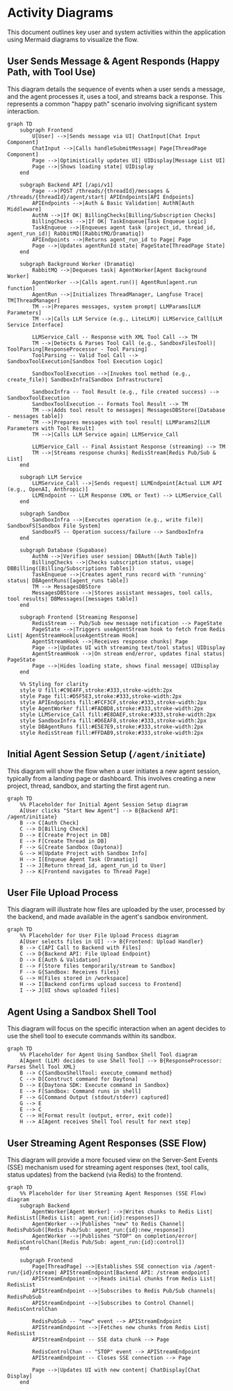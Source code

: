 # Activity Diagrams

This document outlines key user and system activities within the application using Mermaid diagrams to visualize the flow.

## User Sends Message & Agent Responds (Happy Path, with Tool Use)

This diagram details the sequence of events when a user sends a message, and the agent processes it, uses a tool, and streams back a response. This represents a common "happy path" scenario involving significant system interaction.

```mermaid
graph TD
    subgraph Frontend
        U[User] -->|Sends message via UI| ChatInput[Chat Input Component]
        ChatInput -->|Calls handleSubmitMessage| Page[ThreadPage Component]
        Page -->|Optimistically updates UI| UIDisplay[Message List UI]
        Page -->|Shows loading state| UIDisplay
    end

    subgraph Backend API [/api/v1]
        Page -->|POST /threads/{threadId}/messages & /threads/{threadId}/agent/start| APIEndpoints[API Endpoints]
        APIEndpoints -->|Auth & Basic Validation| AuthN[Auth Middleware]
        AuthN -->|If OK| BillingChecks[Billing/Subscription Checks]
        BillingChecks -->|If OK| TaskEnqueue[Task Enqueue Logic]
        TaskEnqueue -->|Enqueues agent task (project_id, thread_id, agent_run_id)| RabbitMQ([RabbitMQ/Dramatiq])
        APIEndpoints -->|Returns agent_run_id to Page| Page
        Page -->|Updates agentRunId state| PageState[ThreadPage State]
    end
    
    subgraph Background Worker (Dramatiq)
        RabbitMQ -->|Dequeues task| AgentWorker[Agent Background Worker]
        AgentWorker -->|Calls agent.run()| AgentRun[agent.run function]
        AgentRun -->|Initializes ThreadManager, Langfuse Trace| TM[ThreadManager]
        TM -->|Prepares messages, system prompt| LLMParams[LLM Parameters]
        TM -->|Calls LLM Service (e.g., LiteLLM)| LLMService_Call[LLM Service Interface]
        
        LLMService_Call -- Response with XML Tool Call --> TM
        TM -->|Detects & Parses Tool Call (e.g., SandboxFilesTool)| ToolParsing[ResponseProcessor - Tool Parsing]
        ToolParsing -- Valid Tool Call --> SandboxToolExecution[Sandbox Tool Execution Logic]
        
        SandboxToolExecution -->|Invokes tool method (e.g., create_file)| SandboxInfra[Sandbox Infrastructure]
        
        SandboxInfra -- Tool Result (e.g., file created success) --> SandboxToolExecution
        SandboxToolExecution -- Formats Tool Result --> TM
        TM -->|Adds tool result to messages| MessagesDBStore([Database - messages table])
        TM -->|Prepares messages with tool result| LLMParams2[LLM Parameters with Tool Result]
        TM -->|Calls LLM Service again| LLMService_Call
        
        LLMService_Call -- Final Assistant Response (streaming) --> TM
        TM -->|Streams response chunks| RedisStream[Redis Pub/Sub & List]
    end

    subgraph LLM Service
        LLMService_Call -->|Sends request| LLMEndpoint[Actual LLM API (e.g., OpenAI, Anthropic)]
        LLMEndpoint -- LLM Response (XML or Text) --> LLMService_Call
    end
    
    subgraph Sandbox
        SandboxInfra -->|Executes operation (e.g., write file)| SandboxFS[Sandbox File System]
        SandboxFS -- Operation success/failure --> SandboxInfra
    end

    subgraph Database (Supabase)
        AuthN -->|Verifies user session| DBAuth([Auth Table])
        BillingChecks -->|Checks subscription status, usage| DBBilling([Billing/Subscriptions Tables])
        TaskEnqueue -->|Creates agent_runs record with 'running' status| DBAgentRuns([agent_runs table])
        TM --> MessagesDBStore
        MessagesDBStore -->|Stores assistant messages, tool calls, tool results| DBMessages([messages table])
    end
    
    subgraph Frontend [Streaming Response]
        RedisStream -- Pub/Sub new message notification --> PageState
        PageState -->|Triggers useAgentStream hook to fetch from Redis List| AgentStreamHook[useAgentStream Hook]
        AgentStreamHook -->|Receives response chunks| Page
        Page -->|Updates UI with streaming text/tool status| UIDisplay
        AgentStreamHook -->|On stream end/error, updates final status| PageState
        Page -->|Hides loading state, shows final message| UIDisplay
    end

    %% Styling for clarity
    style U fill:#C9E4FF,stroke:#333,stroke-width:2px
    style Page fill:#D5F5E3,stroke:#333,stroke-width:2px
    style APIEndpoints fill:#FCF3CF,stroke:#333,stroke-width:2px
    style AgentWorker fill:#FADBD8,stroke:#333,stroke-width:2px
    style LLMService_Call fill:#E8DAEF,stroke:#333,stroke-width:2px
    style SandboxInfra fill:#D6EAF8,stroke:#333,stroke-width:2px
    style DBAgentRuns fill:#E5E7E9,stroke:#333,stroke-width:2px
    style RedisStream fill:#FFDAB9,stroke:#333,stroke-width:2px
```

## Initial Agent Session Setup (`/agent/initiate`)

This diagram will show the flow when a user initiates a new agent session, typically from a landing page or dashboard. This involves creating a new project, thread, sandbox, and starting the first agent run.

```mermaid
graph TD
    %% Placeholder for Initial Agent Session Setup diagram
    A[User clicks "Start New Agent"] --> B{Backend API: /agent/initiate}
    B --> C[Auth Check]
    C --> D[Billing Check]
    D --> E[Create Project in DB]
    E --> F[Create Thread in DB]
    F --> G[Create Sandbox (Daytona)]
    G --> H[Update Project with Sandbox Info]
    H --> I[Enqueue Agent Task (Dramatiq)]
    I --> J[Return thread_id, agent_run_id to User]
    J --> K[Frontend navigates to Thread Page]
```

## User File Upload Process

This diagram will illustrate how files are uploaded by the user, processed by the backend, and made available in the agent's sandbox environment.

```mermaid
graph TD
    %% Placeholder for User File Upload Process diagram
    A[User selects files in UI] --> B{Frontend: Upload Handler}
    B --> C[API Call to Backend with Files]
    C --> D{Backend API: File Upload Endpoint}
    D --> E[Auth & Validation]
    E --> F[Store files temporarily/stream to Sandbox]
    F --> G{Sandbox: Receives files}
    G --> H[Files stored in /workspace]
    H --> I[Backend confirms upload success to Frontend]
    I --> J[UI shows uploaded files]
```

## Agent Using a Sandbox Shell Tool

This diagram will focus on the specific interaction when an agent decides to use the shell tool to execute commands within its sandbox.

```mermaid
graph TD
    %% Placeholder for Agent Using Sandbox Shell Tool diagram
    A[Agent (LLM) decides to use Shell Tool] --> B{ResponseProcessor: Parses Shell Tool XML}
    B --> C{SandboxShellTool: execute_command method}
    C --> D[Construct command for Daytona]
    D --> E{Daytona SDK: Execute command in Sandbox}
    E --> F[Sandbox: Command runs in shell]
    F --> G[Command Output (stdout/stderr) captured]
    G --> E
    E --> C
    C --> H[Format result (output, error, exit code)]
    H --> A[Agent receives Shell Tool result for next step]
```

## User Streaming Agent Responses (SSE Flow)

This diagram will provide a more focused view on the Server-Sent Events (SSE) mechanism used for streaming agent responses (text, tool calls, status updates) from the backend (via Redis) to the frontend.

```mermaid
graph TD
    %% Placeholder for User Streaming Agent Responses (SSE Flow) diagram
    subgraph Backend
        AgentWorker[Agent Worker] -->|Writes chunks to Redis List| RedisList([Redis List: agent_run:{id}:responses])
        AgentWorker -->|Publishes "new" to Redis Channel| RedisPubSub([Redis Pub/Sub: agent_run:{id}:new_response])
        AgentWorker -->|Publishes "STOP" on completion/error| RedisControlChan([Redis Pub/Sub: agent_run:{id}:control])
    end

    subgraph Frontend
        Page[ThreadPage] -->|Establishes SSE connection via /agent-run/{id}/stream| APIStreamEndpoint[Backend API: /stream endpoint]
        APIStreamEndpoint -->|Reads initial chunks from Redis List| RedisList
        APIStreamEndpoint -->|Subscribes to Redis Pub/Sub channels| RedisPubSub
        APIStreamEndpoint -->|Subscribes to Control Channel| RedisControlChan
        
        RedisPubSub -- "new" event --> APIStreamEndpoint
        APIStreamEndpoint -->|Fetches new chunks from Redis List| RedisList
        APIStreamEndpoint -- SSE data chunk --> Page
        
        RedisControlChan -- "STOP" event --> APIStreamEndpoint
        APIStreamEndpoint -- Closes SSE connection --> Page
        
        Page -->|Updates UI with new content| ChatDisplay[Chat Display]
    end
```

